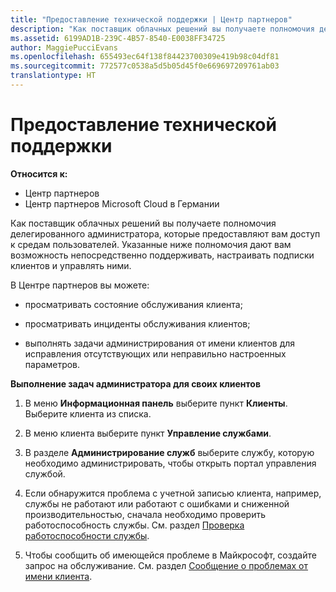 ```yaml
---
title: "Предоставление технической поддержки | Центр партнеров"
description: "Как поставщик облачных решений вы получаете полномочия делегированного администратора, которые предоставляют вам доступ к средам пользователей."
ms.assetid: 6199AD1B-239C-4B57-8540-E0038FF34725
author: MaggiePucciEvans
ms.openlocfilehash: 655493ec64f138f84423700309e419b98c04df81
ms.sourcegitcommit: 772577c0538a5d5b05d45f0e669697209761ab03
translationtype: HT
---
```

# <a name="provide-technical-support"></a>Предоставление технической поддержки

**Относится к:**

-  Центр партнеров
-  Центр партнеров Microsoft Cloud в Германии

Как поставщик облачных решений вы получаете полномочия делегированного администратора, которые предоставляют вам доступ к средам пользователей. Указанные ниже полномочия дают вам возможность непосредственно поддерживать, настраивать подписки клиентов и управлять ними.

В Центре партнеров вы можете:

-   просматривать состояние обслуживания клиента;

-   просматривать инциденты обслуживания клиентов;

-   выполнять задачи администрирования от имени клиентов для исправления отсутствующих или неправильно настроенных параметров.

**Выполнение задач администратора для своих клиентов**

1.  В меню **Информационная панель** выберите пункт **Клиенты**. Выберите клиента из списка.

2.  В меню клиента выберите пункт **Управление службами**.

3.  В разделе **Администрирование служб** выберите службу, которую необходимо администрировать, чтобы открыть портал управления службой.

4.  Если обнаружится проблема с учетной записью клиента, например, службы не работают или работают с ошибками и сниженной производительностью, сначала необходимо проверить работоспособность службы. См. раздел [Проверка работоспособности службы](check-service-health.md).

5.  Чтобы сообщить об имеющейся проблеме в Майкрософт, создайте запрос на обслуживание. См. раздел [Сообщение о проблемах от имени клиента](report-problems-on-behalf-of-a-customer.md).

 

 



